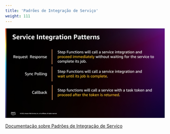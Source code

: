 ```yaml
---
title: 'Padrões de Integração de Serviço'
weight: 111
---
```


![Padrões de Integração de Serviço](/static/img/intro/service-integration-patterns.png)

[Documentação sobre Padrões de Integração de Serviço](https://docs.aws.amazon.com/pt_br/step-functions/latest/dg/connect-to-resource.html)
